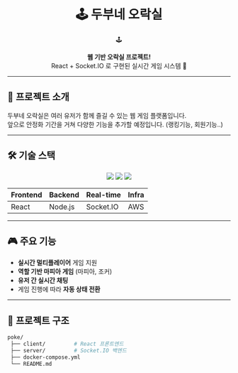 <h1 align="center">
  🕹️ 두부네 오락실  
</h1>

<p align="center">
 🕹️
</p>

<p align="center">
  <b>웹 기반 오락실 프로젝트!</b>  
  <br/>
  React + Socket.IO 로 구현된 실시간 게임 시스템 🎯
</p>

---

## 🚀 프로젝트 소개
두부네 오락실은 여러 유저가 함께 즐길 수 있는 웹 게임 플랫폼입니다.  
앞으로 안정화 기간을 거쳐 다양한 기능을 추가할 예정입니다.  (랭킹기능, 회원기능..)

---

## 🛠️ 기술 스택

<p align="center">
  <img src="https://img.shields.io/badge/React-61DAFB?style=for-the-badge&logo=react&logoColor=black"/>
  <img src="https://img.shields.io/badge/Socket.IO-010101?style=for-the-badge&logo=socket.io&logoColor=white"/>
  <img src="https://img.shields.io/badge/Docker-2496ED?style=for-the-badge&logo=docker&logoColor=white"/>
</p>

| Frontend  | Backend   | Real-time | Infra |
|-----------|-----------|-----------|-------|
| React     |  Node.js  | Socket.IO | AWS   |

---

## 🎮 주요 기능
- **실시간 멀티플레이어** 게임 지원  
- **역할 기반 마피아 게임** (마피아, 조커)  
- **유저 간 실시간 채팅**  
- 게임 진행에 따라 **자동 상태 전환**  

---

## 📂 프로젝트 구조
```bash
poke/
 ├── client/         # React 프론트엔드
 ├── server/         # Socket.IO 백엔드
 ├── docker-compose.yml
 └── README.md
